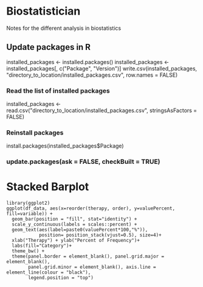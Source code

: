 # Biostatistician
Notes for the different analysis in biostatistics

## Update packages in R
installed_packages <- installed.packages()
installed_packages <- installed_packages[, c("Package", "Version")]
write.csv(installed_packages, "directory_to_location/installed_packages.csv", row.names = FALSE)

### Read the list of installed packages
installed_packages <- read.csv("directory_to_location/installed_packages.csv", stringsAsFactors = FALSE)

### Reinstall packages
install.packages(installed_packages$Package)

### update.packages(ask = FALSE, checkBuilt = TRUE)


# Stacked Barplot
```
library(ggplot2)
ggplot(df_data, aes(x=reorder(therapy, order), y=valuePercent, fill=variable)) +
  geom_bar(position = "fill", stat="identity") +
  scale_y_continuous(labels = scales::percent) +
  geom_text(aes(label=paste0(valuePercent*100,"%")),
            position= position_stack(vjust=0.5), size=4)+
  xlab("Therapy") + ylab("Percent of Frequency")+ 
  labs(fill="Category")+
  theme_bw() +
  theme(panel.border = element_blank(), panel.grid.major = element_blank(),
        panel.grid.minor = element_blank(), axis.line = element_line(colour = "black"), 
        legend.position = "top")
```
